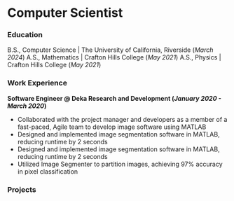 # Computer Scientist

### Education
B.S., Computer Science | The University of California, Riverside (_March 2024_)
A.S., Mathematics | Crafton Hills College (_May 2021_)
A.S., Physics | Crafton Hills College (_May 2021_)

### Work Experience
**Software Engineer @ Deka Research and Development (_January 2020 - March 2020_)**
- Collaborated with the project manager and developers as a member of a fast-paced, Agile team to develop image software using MATLAB
- Designed and implemented image segmentation software in MATLAB, reducing runtime by 2 seconds
- Designed and implemented image segmentation software in MATLAB, reducing runtime by 2 seconds
- Utilized Image Segmenter to partition images, achieving 97% accuracy in pixel classification

### Projects

